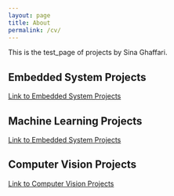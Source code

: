 ```yaml
---
layout: page
title: About
permalink: /cv/
---
```


This is the test_page of projects by Sina Ghaffari.

## Embedded System Projects
 [Link to Embedded System Projects](/es/)

## Machine Learning Projects
 [Link to Embedded System Projects](/ml/)


## Computer Vision Projects
 [Link to Computer Vision Projects](/cv/)



